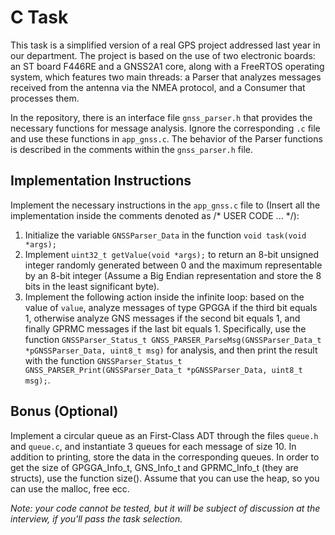 # C Task

This task is a simplified version of a real GPS project addressed last year in our department. The project is based on the use of two electronic boards: an ST board F446RE and a GNSS2A1 core, along with a FreeRTOS operating system, which features two main threads: a Parser that analyzes messages received from the antenna via the NMEA protocol, and a Consumer that processes them.

In the repository, there is an interface file `gnss_parser.h` that provides the necessary functions for message analysis. Ignore the corresponding `.c` file and use these functions in `app_gnss.c`. The behavior of the Parser functions is described in the comments within the `gnss_parser.h` file.

## Implementation Instructions

Implement the necessary instructions in the `app_gnss.c` file to (Insert all the implementation inside the comments denoted as /* USER CODE ... */):

1. Initialize the variable `GNSSParser_Data` in the function `void task(void *args);`
2. Implement `uint32_t getValue(void *args);` to return an 8-bit unsigned integer randomly generated between 0 and the maximum representable by an 8-bit integer (Assume a Big Endian representation and store the 8 bits in the least significant byte).
3. Implement the following action inside the infinite loop: based on the value of `value`, analyze messages of type GPGGA if the third bit equals 1, otherwise analyze GNS messages if the second bit equals 1, and finally GPRMC messages if the last bit equals 1. Specifically, use the function `GNSSParser_Status_t GNSS_PARSER_ParseMsg(GNSSParser_Data_t *pGNSSParser_Data, uint8_t msg)` for analysis, and then print the result with the function `GNSSParser_Status_t GNSS_PARSER_Print(GNSSParser_Data_t *pGNSSParser_Data, uint8_t msg);`.

## Bonus (Optional)

Implement a circular queue as an First-Class ADT through the files `queue.h` and `queue.c`, and instantiate 3 queues for each message of size 10. In addition to printing, store the data in the corresponding queues. In order to get the size of GPGGA_Info_t, GNS_Info_t and GPRMC_Info_t (they are structs), use the function size(). Assume that you can use the heap, so you can use the malloc, free ecc.






_Note: your code cannot be tested, but it will be subject of discussion at the
interview, if you'll pass the task selection._
